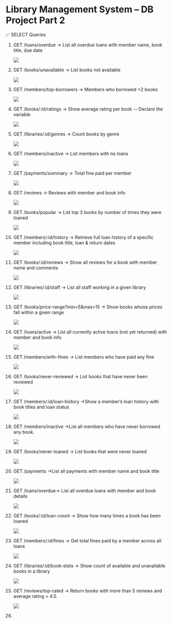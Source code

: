 ﻿# Library Management System – DB Project Part 2

✅ SELECT Queries

1. GET /loans/overdue → List all overdue loans with member name, book title, due date

      ![](SelectQueriesImage/Q1.png) 

 2. GET /books/unavailable → List books not available
	
     ![](SelectQueriesImage/Q2.png) 


3. GET /members/top-borrowers → Members who borrowed >2 books 


    ![](SelectQueriesImage/Q3.png) 

4. GET /books/:id/ratings → Show average rating per book -- Declare the variable

    
    ![](SelectQueriesImage/Q4.png) 


5. GET /libraries/:id/genres → Count books by genre

     
    ![](SelectQueriesImage/Q5.png)

 6. GET /members/inactive → List members with no loans

      ![](SelectQueriesImage/Q6.png)
 


 7. GET /payments/summary → Total fine paid per member

       ![](SelectQueriesImage/Q7.png)

 8. GET /reviews → Reviews with member and book info

      ![](SelectQueriesImage/Q8.png)

9. GET /books/popular → List top 3 books by number of times they were loaned

      ![](SelectQueriesImage/Q9.png)

10. GET /members/:id/history → Retrieve full loan history of a specific member including book title, loan & return dates

     ![](SelectQueriesImage/Q10.png)

11. GET /books/:id/reviews → Show all reviews for a book with member name and comments

       ![](SelectQueriesImage/Q11.png)
 
  12. GET /libraries/:id/staff → List all staff working in a given library

         ![](SelectQueriesImage/Q12.png)

 13. GET /books/price-range?min=5&max=15 → Show books whose prices fall within a given range

       ![](SelectQueriesImage/Q13.png)

14. GET /loans/active → List all currently active loans (not yet returned) with member and book info
       
      ![](SelectQueriesImage/Q14.png)

 15. GET /members/with-fines → List members who have paid any fine

        ![](SelectQueriesImage/Q15.png)

 16. GET /books/never-reviewed →  List books that have never been reviewed

       ![](SelectQueriesImage/Q16.png)

17. GET /members/:id/loan-history →Show a member’s loan history with book titles and loan status

       ![](SelectQueriesImage/Q17.png)

 18. GET /members/inactive →List all members who have never borrowed any book.
 
        ![](SelectQueriesImage/Q18.png)
  
 
  19. GET /books/never-loaned → List books that were never loaned
  
        ![](SelectQueriesImage/Q19.png)

20. GET /payments →List all payments with member name and book title

      ![](SelectQueriesImage/Q20.png)
 
 21. GET /loans/overdue→ List all overdue loans with member and book details

       ![](SelectQueriesImage/Q21.png)

 22. GET /books/:id/loan-count → Show how many times a book has been loaned
  
       ![](SelectQueriesImage/Q22.png)

23. GET /members/:id/fines → Get total fines paid by a member across all loans
 
       ![](SelectQueriesImage/Q23.png)

 24. GET /libraries/:id/book-stats → Show count of available and unavailable books in a library
 
        ![](SelectQueriesImage/Q24.png)

 25. GET /reviews/top-rated → Return books with more than 5 reviews and average rating > 4.5.
  
        ![](SelectQueriesImage/Q25.png)
  1. 
  











 








